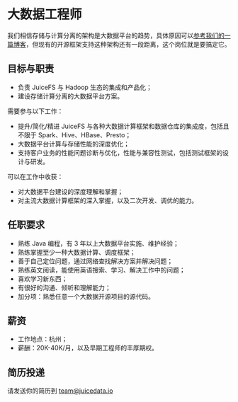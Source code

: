 # 大数据工程师

我们相信存储与计算分离的架构是大数据平台的趋势，具体原因可以[参考我们的一篇博客](https://juicefs.com/blog/cn/posts/why-disaggregated-compute-and-storage-is-future)，但现有的开源框架支持这种架构还有一段距离，这个岗位就是要搞定它。

## 目标与职责

* 负责 JuiceFS 与 Hadoop 生态的集成和产品化；
* 建设存储计算分离的大数据平台方案。

需要参与以下工作：

* 提升/简化/精进 JuiceFS 与各种大数据计算框架和数据仓库的集成度，包括且不限于 Spark、Hive、HBase、Presto；
* 大数据平台计算与存储性能的深度优化；
* 支持客户业务的性能问题诊断与优化，性能与兼容性测试，包括测试框架的设计与研发。

可以在工作中收获：

* 对大数据平台建设的深度理解和掌握；
* 对主流大数据计算框架的深入掌握，以及二次开发、调优的能力。

## 任职要求

* 熟练 Java 编程，有 3 年以上大数据平台实施、维护经验；
* 熟练掌握至少一种大数据计算、调度框架；
* 善于自己定位问题，通过网络查找解决方案并解决问题；
* 熟练英文阅读，能使用英语搜索、学习、解决工作中的问题；
* 喜欢学习新东西；
* 有很好的沟通、倾听和理解能力；
* 加分项：熟悉任意一个大数据开源项目的源代码。

## 薪资

* 工作地点：杭州；
* 薪酬：20K-40K/月，以及早期工程师的丰厚期权。

## 简历投递

请发送你的简历到 [team@juicedata.io](mailto:team@juicedata.io)
